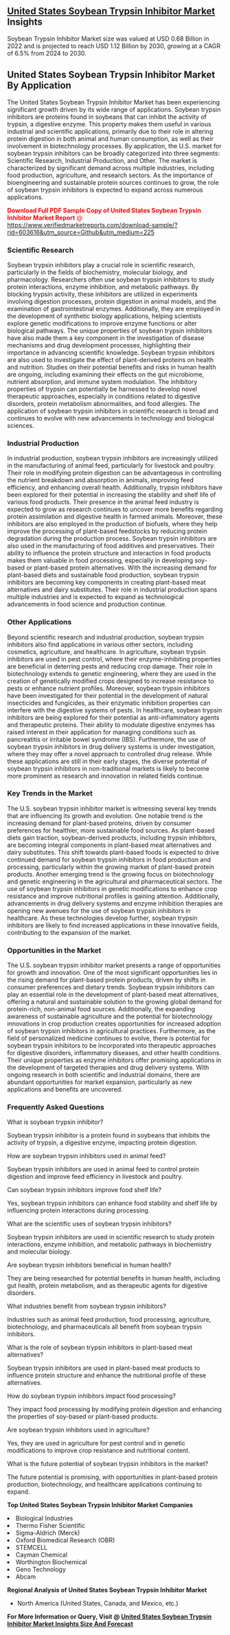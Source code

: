 <h2><a href="https://www.verifiedmarketreports.com/download-sample/?rid=603616&amp;utm_source=Github&amp;utm_medium=225" target="_blank">United States Soybean Trypsin Inhibitor Market</a> Insights</h2><p>Soybean Trypsin Inhibitor Market size was valued at USD 0.68 Billion in 2022 and is projected to reach USD 1.12 Billion by 2030, growing at a CAGR of 6.5% from 2024 to 2030.</p><p><div> <h2>United States Soybean Trypsin Inhibitor Market By Application</h2> The United States Soybean Trypsin Inhibitor Market has been experiencing significant growth driven by its wide range of applications. Soybean trypsin inhibitors are proteins found in soybeans that can inhibit the activity of trypsin, a digestive enzyme. This property makes them useful in various industrial and scientific applications, primarily due to their role in altering protein digestion in both animal and human consumption, as well as their involvement in biotechnology processes. By application, the U.S. market for soybean trypsin inhibitors can be broadly categorized into three segments: Scientific Research, Industrial Production, and Other. The market is characterized by significant demand across multiple industries, including food production, agriculture, and research sectors. As the importance of bioengineering and sustainable protein sources continues to grow, the role of soybean trypsin inhibitors is expected to expand across numerous applications. <p><span class=""><span style="color: #ff0000;"><strong>Download Full PDF Sample Copy of United States Soybean Trypsin Inhibitor Market Report</strong> @ </span><a href="https://www.verifiedmarketreports.com/download-sample/?rid=603616&amp;utm_source=Github&amp;utm_medium=225" target="_blank">https://www.verifiedmarketreports.com/download-sample/?rid=603616&amp;utm_source=Github&amp;utm_medium=225</a></span></p> <h3>Scientific Research</h3> Soybean trypsin inhibitors play a crucial role in scientific research, particularly in the fields of biochemistry, molecular biology, and pharmacology. Researchers often use soybean trypsin inhibitors to study protein interactions, enzyme inhibition, and metabolic pathways. By blocking trypsin activity, these inhibitors are utilized in experiments involving digestion processes, protein digestion in animal models, and the examination of gastrointestinal enzymes. Additionally, they are employed in the development of synthetic biology applications, helping scientists explore genetic modifications to improve enzyme functions or alter biological pathways. The unique properties of soybean trypsin inhibitors have also made them a key component in the investigation of disease mechanisms and drug development processes, highlighting their importance in advancing scientific knowledge. Soybean trypsin inhibitors are also used to investigate the effect of plant-derived proteins on health and nutrition. Studies on their potential benefits and risks in human health are ongoing, including examining their effects on the gut microbiome, nutrient absorption, and immune system modulation. The inhibitory properties of trypsin can potentially be harnessed to develop novel therapeutic approaches, especially in conditions related to digestive disorders, protein metabolism abnormalities, and food allergies. The application of soybean trypsin inhibitors in scientific research is broad and continues to evolve with new advancements in technology and biological sciences. <h3>Industrial Production</h3> In industrial production, soybean trypsin inhibitors are increasingly utilized in the manufacturing of animal feed, particularly for livestock and poultry. Their role in modifying protein digestion can be advantageous in controlling the nutrient breakdown and absorption in animals, improving feed efficiency, and enhancing overall health. Additionally, trypsin inhibitors have been explored for their potential in increasing the stability and shelf life of various food products. Their presence in the animal feed industry is expected to grow as research continues to uncover more benefits regarding protein assimilation and digestive health in farmed animals. Moreover, these inhibitors are also employed in the production of biofuels, where they help improve the processing of plant-based feedstocks by reducing protein degradation during the production process. Soybean trypsin inhibitors are also used in the manufacturing of food additives and preservatives. Their ability to influence the protein structure and interaction in food products makes them valuable in food processing, especially in developing soy-based or plant-based protein alternatives. With the increasing demand for plant-based diets and sustainable food production, soybean trypsin inhibitors are becoming key components in creating plant-based meat alternatives and dairy substitutes. Their role in industrial production spans multiple industries and is expected to expand as technological advancements in food science and production continue. <h3>Other Applications</h3> Beyond scientific research and industrial production, soybean trypsin inhibitors also find applications in various other sectors, including cosmetics, agriculture, and healthcare. In agriculture, soybean trypsin inhibitors are used in pest control, where their enzyme-inhibiting properties are beneficial in deterring pests and reducing crop damage. Their role in biotechnology extends to genetic engineering, where they are used in the creation of genetically modified crops designed to increase resistance to pests or enhance nutrient profiles. Moreover, soybean trypsin inhibitors have been investigated for their potential in the development of natural insecticides and fungicides, as their enzymatic inhibition properties can interfere with the digestive systems of pests. In healthcare, soybean trypsin inhibitors are being explored for their potential as anti-inflammatory agents and therapeutic proteins. Their ability to modulate digestive enzymes has raised interest in their application for managing conditions such as pancreatitis or irritable bowel syndrome (IBS). Furthermore, the use of soybean trypsin inhibitors in drug delivery systems is under investigation, where they may offer a novel approach to controlled drug release. While these applications are still in their early stages, the diverse potential of soybean trypsin inhibitors in non-traditional markets is likely to become more prominent as research and innovation in related fields continue. <h3>Key Trends in the Market</h3> The U.S. soybean trypsin inhibitor market is witnessing several key trends that are influencing its growth and evolution. One notable trend is the increasing demand for plant-based proteins, driven by consumer preferences for healthier, more sustainable food sources. As plant-based diets gain traction, soybean-derived products, including trypsin inhibitors, are becoming integral components in plant-based meat alternatives and dairy substitutes. This shift towards plant-based foods is expected to drive continued demand for soybean trypsin inhibitors in food production and processing, particularly within the growing market of plant-based protein products. Another emerging trend is the growing focus on biotechnology and genetic engineering in the agricultural and pharmaceutical sectors. The use of soybean trypsin inhibitors in genetic modifications to enhance crop resistance and improve nutritional profiles is gaining attention. Additionally, advancements in drug delivery systems and enzyme inhibition therapies are opening new avenues for the use of soybean trypsin inhibitors in healthcare. As these technologies develop further, soybean trypsin inhibitors are likely to find increased applications in these innovative fields, contributing to the expansion of the market. <h3>Opportunities in the Market</h3> The U.S. soybean trypsin inhibitor market presents a range of opportunities for growth and innovation. One of the most significant opportunities lies in the rising demand for plant-based protein products, driven by shifts in consumer preferences and dietary trends. Soybean trypsin inhibitors can play an essential role in the development of plant-based meat alternatives, offering a natural and sustainable solution to the growing global demand for protein-rich, non-animal food sources. Additionally, the expanding awareness of sustainable agriculture and the potential for biotechnology innovations in crop production creates opportunities for increased adoption of soybean trypsin inhibitors in agricultural practices. Furthermore, as the field of personalized medicine continues to evolve, there is potential for soybean trypsin inhibitors to be incorporated into therapeutic approaches for digestive disorders, inflammatory diseases, and other health conditions. Their unique properties as enzyme inhibitors offer promising applications in the development of targeted therapies and drug delivery systems. With ongoing research in both scientific and industrial domains, there are abundant opportunities for market expansion, particularly as new applications and benefits are uncovered. <h3>Frequently Asked Questions</h3> <p>What is soybean trypsin inhibitor?</p> <p>Soybean trypsin inhibitor is a protein found in soybeans that inhibits the activity of trypsin, a digestive enzyme, impacting protein digestion.</p> <p>How are soybean trypsin inhibitors used in animal feed?</p> <p>Soybean trypsin inhibitors are used in animal feed to control protein digestion and improve feed efficiency in livestock and poultry.</p> <p>Can soybean trypsin inhibitors improve food shelf life?</p> <p>Yes, soybean trypsin inhibitors can enhance food stability and shelf life by influencing protein interactions during processing.</p> <p>What are the scientific uses of soybean trypsin inhibitors?</p> <p>Soybean trypsin inhibitors are used in scientific research to study protein interactions, enzyme inhibition, and metabolic pathways in biochemistry and molecular biology.</p> <p>Are soybean trypsin inhibitors beneficial in human health?</p> <p>They are being researched for potential benefits in human health, including gut health, protein metabolism, and as therapeutic agents for digestive disorders.</p> <p>What industries benefit from soybean trypsin inhibitors?</p> <p>Industries such as animal feed production, food processing, agriculture, biotechnology, and pharmaceuticals all benefit from soybean trypsin inhibitors.</p> <p>What is the role of soybean trypsin inhibitors in plant-based meat alternatives?</p> <p>Soybean trypsin inhibitors are used in plant-based meat products to influence protein structure and enhance the nutritional profile of these alternatives.</p> <p>How do soybean trypsin inhibitors impact food processing?</p> <p>They impact food processing by modifying protein digestion and enhancing the properties of soy-based or plant-based products.</p> <p>Are soybean trypsin inhibitors used in agriculture?</p> <p>Yes, they are used in agriculture for pest control and in genetic modifications to improve crop resistance and nutritional content.</p> <p>What is the future potential of soybean trypsin inhibitors in the market?</p> <p>The future potential is promising, with opportunities in plant-based protein production, biotechnology, and healthcare applications continuing to expand.</p> </div></p><p><strong>Top United States Soybean Trypsin Inhibitor Market Companies</strong></p><div data-test-id=""><p><li>Biological Industries</li><li> Thermo Fisher Scientific</li><li> Sigma-Aldrich (Merck)</li><li> Oxford Biomedical Research (OBR)</li><li> STEMCELL</li><li> Cayman Chemical</li><li> Worthington Biochemical</li><li> Geno Technology</li><li> Abcam</li></p><div><strong>Regional Analysis of&nbsp;United States Soybean Trypsin Inhibitor Market</strong></div><ul><li dir="ltr"><p dir="ltr">North America&nbsp;(United States, Canada, and Mexico, etc.)</p></li></ul><p><strong>For More Information or Query, Visit @&nbsp;</strong><strong><a href="https://www.verifiedmarketreports.com/product/soybean-trypsin-inhibitor-market/?utm_source=Github&amp;utm_medium=225" target="_blank">United States Soybean Trypsin Inhibitor Market Insights Size And Forecast</a></strong></p></div>
